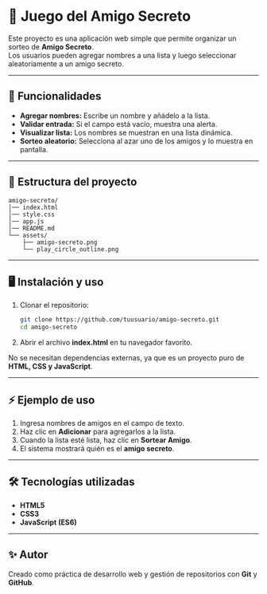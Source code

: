 # 🎁 Juego del Amigo Secreto

Este proyecto es una aplicación web simple que permite organizar un sorteo de **Amigo Secreto**.  
Los usuarios pueden agregar nombres a una lista y luego seleccionar aleatoriamente a un amigo secreto.

---

## 🚀 Funcionalidades

- **Agregar nombres:** Escribe un nombre y añádelo a la lista.  
- **Validar entrada:** Si el campo está vacío, muestra una alerta.  
- **Visualizar lista:** Los nombres se muestran en una lista dinámica.  
- **Sorteo aleatorio:** Selecciona al azar uno de los amigos y lo muestra en pantalla.  

---

## 📂 Estructura del proyecto

```
amigo-secreto/
│── index.html
│── style.css
│── app.js
│── README.md
└── assets/
    ├── amigo-secreto.png
    └── play_circle_outline.png
```

---

## 🖥️ Instalación y uso

1. Clonar el repositorio:
   ```bash
   git clone https://github.com/tuusuario/amigo-secreto.git
   cd amigo-secreto
   ```

2. Abrir el archivo **index.html** en tu navegador favorito.

No se necesitan dependencias externas, ya que es un proyecto puro de **HTML, CSS y JavaScript**.

---

## ⚡ Ejemplo de uso

1. Ingresa nombres de amigos en el campo de texto.  
2. Haz clic en **Adicionar** para agregarlos a la lista.  
3. Cuando la lista esté lista, haz clic en **Sortear Amigo**.  
4. El sistema mostrará quién es el **amigo secreto**.  

---

## 🛠️ Tecnologías utilizadas

- **HTML5**  
- **CSS3**  
- **JavaScript (ES6)**  

---

## ✨ Autor

Creado como práctica de desarrollo web y gestión de repositorios con **Git** y **GitHub**.
